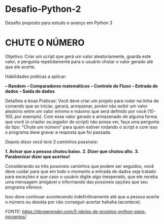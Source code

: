 # Desafio-Python-2
Desafio proposto para estudo e avanço em Python 3

# CHUTE O NÚMERO

Objetivo: Criar um script que gerá um valor aleatoriamente, guarda este valor, e pergunta repetidamente para o usuário chutar o valor gerado até que ele acerte.

Habilidades práticas a aplicar:

**– Random**
**– Comparadores matemáticos**
**– Controle de Fluxo**
**– Entrada de dados**
**– Saída de dados**

Detalhes e boas Práticas: Você deve criar um projeto para rodar na linha de comando que ao iniciar, gerará, armazenar, porém não exibir um valor aleatório entre um valor mínimo e máximo que será definido por você (10-100, por exemplo). Com esse valor gerado e armazenado de alguma forma que você (o criador ou jogador do script) não possa ver, faça uma pergunta do tipo: “Chute um número” para quem estiver rodando o script e com isso o programa deve gravar a resposta que foi passada.

*Depois disso você terá 3 caminhos possíveis:* 

**1. Avisar que a pessoa chutou baixo.**
**2. Dizer que chutou alto.**
**3. Parabenizar dizer que acertou!**

Considerando os três possíveis caminhos que podem ser seguidos, você deve cuidar para que em todo o momento a entrada de dados seja tratado para exceções e que caso o usuário digite algo inesperado, que ele receba uma mensagem amigável o informando das possíveis opções que seu programa oferece. 

Isso deve continuar acontecendo indefinitivamente até que a pessoa acerte o número ou desista por não conseguir acertar hahaha (acontece).

*FONTE: https://devaprender.com/5-ideias-de-projetos-python-para-iniciantes/*
